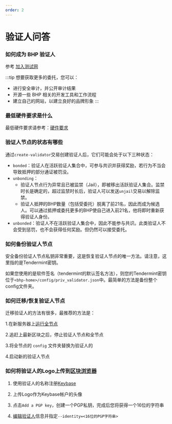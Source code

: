 ```yaml
---
order: 2
---
```


# 验证人问答

### 如何成为 BHP 验证人

参考 [加入测试网](../getting-start/join-bhp-testnet.md)

:::tip
想要获取更多的委托，您可以：

- 进行安全审计，并公开审计结果
- 开源一些 BHP 相关的开发工具和工作流程
- 建立自己的网站，以建立良好的品牌形象
:::

### 最低硬件要求是什么

最低硬件要求请参考：[硬件要求](../daemon/intro.md#硬件要求)

### 验证人节点的状态有哪些

通过`create-validator`交易创建验证人后，它们可能会处于以下三种状态：

- `bonded`：验证人在活跃验证人集合中，可参与共识并获得奖励，若行为不当会导致抵押的部分通证被罚没。
- `unbonding`：
  - 验证人节点行为异常且已被监禁（Jail），即被移出活跃验证人集合。监禁时长是确定的，超过监禁时长后，验证人可以发送`unjail`交易以解除监禁。
  - 验证人抵押的BHP数量（包括受委托）脱离了前21名，因此而成为候选人。可以通过抵押或委托更多的BHP使自己进入前21名，他将即时重新获得验证人身份。
- `unbonded`：验证人不在活跃验证人集合中，因此不能参与共识。此类验证人不会受到惩罚，也不会获得任何奖励。但仍然可以接受委托。

### 如何备份验证人节点

安全备份验证人节点私钥非常重要，这是恢复验证人节点的唯一方法。请注意，这里指的是Tendermint密钥。

如果您使用的是软件签名（tendermint的默认签名方法），则您的Tendermint密钥位于`<bhp-home>/config/priv_validator.json`中。最简单的方法是备份整个config文件夹。

### 如何迁移/恢复验证人节点

迁移验证人的方法有很多，最推荐的方法是：

1.在新服务器上[运行全节点](../getting-start/join-bhp-testnet.md)

2.追赶上最新区块之后，停止验证人节点和全节点

3.将全节点的 `config` 文件夹替换为验证人的

4.启动新的验证人节点

### 如何将验证人的Logo上传到[区块浏览器](../getting-start/explorers.md)

1. 使用验证人的名称注册[Keybase](https://keybase.io/)

2. 上传Logo作为Keybase帐户的头像

3. 点击`Add a PGP key`，创建一个PGP私钥，完成后您将获得一个16位的字符串

4. [编辑验证人](../cli-client/staking.md#bhpcli-tx-staking-edit-validator)信息并指定`--identity=<16位的PGP字符串>`
